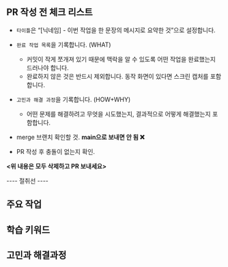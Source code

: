 ## PR 작성 전 체크 리스트

- `타이틀`은 “[닉네임] - 이번 작업을 한 문장의 메시지로 요약한 것”으로 설정합니다.
- `완료 작업 목록`을 기록합니다. (WHAT)
    - 커밋이 작게 쪼개져 있기 때문에 맥락을 알 수 있도록 어떤 작업을 완료했는지 드러나야 합니다.
    - 완료하지 않은 것은 반드시 제외합니다. 동작 화면이 있다면 스크린 캡처를 포함합니다.
- `고민과 해결 과정`을 기록합니다. (HOW+WHY)
    - 어떤 문제를 해결하려고 무엇을 시도했는지, 결과적으로 어떻게 해결했는지 포함합니다.


- merge 브랜치 확인할 것. **main으로 보내면 안 됨 :x:**
- PR 작성 후 충돌이 없는지 확인.

**<위 내용은 모두 삭제하고 PR 보내세요>**

---- 절취선 ----


## 주요 작업

## 학습 키워드

## 고민과 해결과정
